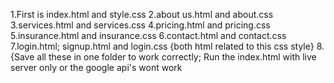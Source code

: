 1.First is index.html and style.css
2.about us.html and about.css
3.services.html and services.css
4.pricing.html and pricing.css
5.insurance.html and insurance.css
6.contact.html and contact.css
7.login.html; signup.html and login.css {both html related to this css style}
8.{Save all these in one folder to work correctly; Run the index.html with live server only or the google api's wont work
